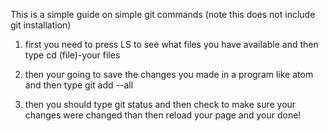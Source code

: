 This is a simple guide on simple git commands
(note this does not include git installation)

1. first you need to press LS to see what files you have available and then type cd (file)-your files

2. then your going to save the changes you made in a program like atom and then type git add --all

3. then you should type git status  and then check to make sure your changes were changed than then reload your page and your done!
